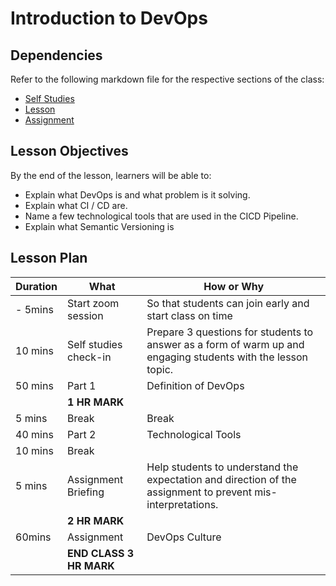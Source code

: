 # Introduction to DevOps

## Dependencies

Refer to the following markdown file for the respective sections of the class:
- [Self Studies](./studies.md)
- [Lesson](./lesson.md)
- [Assignment](./assignment.md)

## Lesson Objectives

By the end of the lesson, learners will be able to:
- Explain what DevOps is and what problem is it solving.
- Explain what CI / CD are.
- Name a few technological tools that are used in the CICD Pipeline.
- Explain what Semantic Versioning is


## Lesson Plan

|Duration|What|How or Why|
|--------|-----|-------|
|- 5mins |Start zoom session|So that students can join early and start class on time|
|10 mins|Self studies check-in|Prepare 3 questions for students to answer as a form of warm up and engaging students with the lesson topic.|
|50 mins|Part 1| Definition of DevOps|
||**1 HR MARK**|
|5 mins|Break|Break|
|40 mins|Part 2| Technological Tools|
|10 mins|Break||
|5 mins|Assignment Briefing|Help students to understand the expectation and direction of the assignment to prevent mis-interpretations.|
||**2 HR MARK**|
|60mins|Assignment|DevOps Culture|
||**END CLASS 3 HR MARK**|


